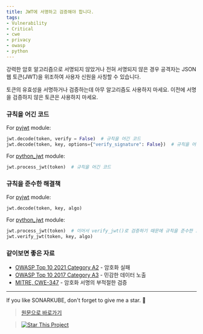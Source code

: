 ```yaml
---
title: JWT에 서명하고 검증해야 합니다.
tags:
- Vulnerability
- Critical
- cwe
- privacy
- owasp
- python
---
```


강력한 암호 알고리즘으로 서명되지 않았거나 전혀 서명되지 않은 경우 공격자는 JSON 웹 토큰(JWT)을 위조하여 사용자 신원을 사칭할 수 있습니다.

토큰의 유효성을 서명하거나 검증하는데 아무 알고리즘도 사용하지 마세요.
이전에 서명을 검증하지 않은 토큰은 사용하지 마세요.

### 규칙을 어긴 코드
For [pyjwt](https://github.com/jpadilla/pyjwt) module:
```python
jwt.decode(token, verify = False)  # 규칙을 어긴 코드
jwt.decode(token, key, options={"verify_signature": False})  # 규칙을 어긴 코드
```
For [python_jwt](https://github.com/davedoesdev/python-jwt) module:
```python
jwt.process_jwt(token)  # 규칙을 어긴 코드
```


### 규칙을 준수한 해결책
For [pyjwt](https://github.com/jpadilla/pyjwt) module:
```python
jwt.decode(token, key, algo)
```
For [python_jwt](https://github.com/davedoesdev/python-jwt) module:
```python
jwt.process_jwt(token)  # 이어서 verify_jwt()로 검증하기 때문에 규칙을 준수한 코드
jwt.verify_jwt(token, key, algo)
```

### 같이보면 좋은 자료
- [OWASP Top 10 2021 Category A2](https://owasp.org/Top10/A02_2021-Cryptographic_Failures/) - 암호화 실패
- [OWASP Top 10 2017 Category A3](https://www.owasp.org/www-project-top-ten/2017/A3_2017-Sensitive_Data_Exposure) - 민감한 데이터 노출
- [MITRE, CWE-347](https://cwe.mitre.org/data/definitions/347) - 암호화 서명의 부적절한 검증
---


If you like SONARKUBE, don't forget to give me a star. :star2:

> [원문으로 바로가기](https://rules.sonarsource.com/python/type/Vulnerability/RSPEC-5659)

> [![Star This Project](https://img.shields.io/github/stars/kantabile/sonarkube.svg?label=Stars&style=social)](https://github.com/kantabile/sonarkube)